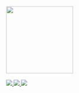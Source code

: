 ###
<div align="left">
  <a href="https://github.com/ricardofachini"/>
  <!--<img height="180em" src="https://github-readme-stats.vercel.app/api?username=ricardofachini&show_icons=true&theme=gotham&include_all_commits=true&count_private=true"/>-->
  <img height="180em" src="https://github-readme-stats.vercel.app/api/top-langs/?username=ricardofachini&theme=gotham"/>
</div>
<div style="display: inline_block"><br>
  <img src="https://img.shields.io/badge/Python-14354C?style=for-the-badge&logo=python&logoColor=white" />
  <img src="https://img.shields.io/badge/Kotlin-0095D5?&style=for-the-badge&logo=kotlin&logoColor=white" />
  <img src="https://img.shields.io/badge/JavaScript-323330?style=for-the-badge&logo=javascript&logoColor=F7DF1E" />
</div>

##

